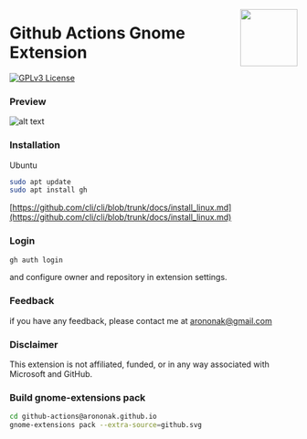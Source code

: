 [<img src="https://github.com/arononak/github-actions-gnome-extension/blob/12c985b40d027f1f455199bb3c134bf209008de5/get-it.png" height="100" align="right">](https://extensions.gnome.org/extension/5973/github-actions/)

# Github Actions Gnome Extension

[![GPLv3 License](https://img.shields.io/badge/License-GPL%20v3-yellow.svg)](https://opensource.org/licenses/)

### Preview

![alt text](https://github.com/arononak/github-actions-gnome-extension/blob/0edafce1ff593b4097fa14115012bf419c1fcc43/preview.png)

### Installation

Ubuntu
```bash
sudo apt update
sudo apt install gh
```
[https://github.com/cli/cli/blob/trunk/docs/install_linux.md](https://github.com/cli/cli/blob/trunk/docs/install_linux.md)

### Login

```bash
gh auth login
```

and configure owner and repository in extension settings.

### Feedback
if you have any feedback, please contact me at arononak@gmail.com

### Disclaimer
This extension is not affiliated, funded, or in any way associated with Microsoft and GitHub.

### Build gnome-extensions pack

```bash
cd github-actions@arononak.github.io
gnome-extensions pack --extra-source=github.svg
```
